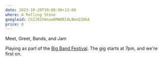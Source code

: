 ```yaml
---
date: 2023-10-20T19:00:00+13:00
where: A Rolling Stone
googleid: ChIJ6StWnxeKMW0RlALBmnQ38kA
price: 0
---
```

Meet, Greet, Bands, and Jam

Playing as part of the [Big Band Festival](https://www.chchbigbandfest.com/plan-your-festival/a-rolling-stone-gathers-big-bands). The gig starts at 7pm, and we're first on.
